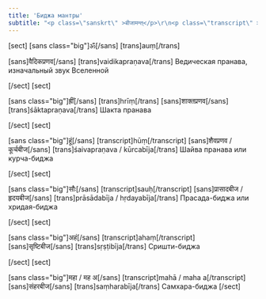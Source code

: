 ```yaml
---
title: 'Биджа мантры'
subtitle: "<p class=\"sanskrt\" >बीजामन्त्</p>\r\n<p class=\"transcript\" >bīja-mantra</p>\r\nСеменные мантры"
---
```


[sect]
[sans class="big"]ॐ[/sans]
[trans]auṃ[/trans]

[sans]वैदिकप्रणव[/sans]
[trans]vaidikapraṇava[/trans]
Ведическая пранава, изначальный звук Вселенной

[/sect]
[sect]

[sans class="big"]ह्रीं[/sans]
[trans]hrīṃ[/trans]
[sans]शाक्तप्रणव[/sans]
[trans]śāktapraṇava[/trans]
Шакта пранава


[/sect]
[sect]

[sans class="big"]हूं[/sans]
[transcript]hūṃ[/transcript]
[sans]शैवप्रणव / कूर्चबीज[/sans]
[trans]śaivapraṇava / kūrcabīja[/trans]
Шайва пранава или курча-биджа


[/sect]
[sect]

[sans class="big"]सौः[/sans]
[transcript]sauḥ[/transcript]
[sans]प्रासादबीज / हृदयबीज[/sans]
[trans]prāsādabīja / hṛdayabīja[/trans]
Прасада-биджа или хридая-биджа

[/sect]
[sect]

[sans class="big"]अहं[/sans]
[transcript]ahaṃ[/transcript]
[sans]सृष्टिबीज[/sans]
[trans]sṛṣṭibīja[/trans]
Сришти-биджа

[/sect]
[sect]

[sans class="big"]महा / मह अ[/sans]
[transcript]mahā / maha a[/transcript]
[sans]संहरबीज[/sans]
[trans]saṃharabīja[/trans]
Самхара-биджа
[/sect]
